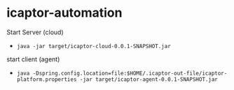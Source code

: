 # icaptor-automation


Start Server (cloud)
-  ```java -jar target/icaptor-cloud-0.0.1-SNAPSHOT.jar``` 

start client (agent)
- ```java -Dspring.config.location=file:$HOME/.icaptor-out-file/icaptor-platform.properties -jar target/icaptor-agent-0.0.1-SNAPSHOT.jar```
